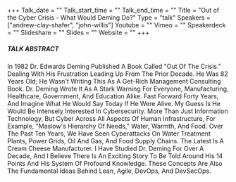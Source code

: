 +++
Talk_date = ""
Talk_start_time = ""
Talk_end_time = ""
Title = "Out of the Cyber Crisis - What Would Deming Do?"
Type = "talk"
Speakers = ["andrew-clay-shafer", "john-willis"]
Youtube = ""
Vimeo = ""
Speakerdeck = ""
Slideshare = ""
Slides = ""
Website = ""
+++

##### TALK ABSTRACT

In 1982 Dr. Edwards Deming Published A Book Called "Out Of The Crisis." Dealing With His Frustration Leading Up From The Prior Decade. He Was 82 Years Old; He Wasn't Writing This As A Get-Rich Management Consulting Book. Dr. Deming Wrote It As A Stark Warning For Everyone, Manufacturing, Healthcare, Government, And Education Alike. Fast Forward Forty Years, And Imagine What He Would Say Today If He Were Alive. My Guess Is He Would Be Intensely Interested In Cybersecurity. More Than Just Information Technology, But Cyber Across All Aspects Of Human Infrastructure, For Example, "Maslow's Hierarchy Of Needs," Water, Warmth, And Food. Over The Past Ten Years, We Have Seen Cyberattacks On Water Treatment Plants, Power Grids, Oil And Gas, And Food Supply Chains. The Latest Is A Cream Cheese Manufacturer. I Have Studied Dr. Deming For Over A Decade, And I Believe There Is An Exciting Story To Be Told Around His 14 Points And His System Of Profound Knowledge. These Concepts Are Also The Fundamental Ideas Behind Lean, Agile, DevOps, And DevSecOps.